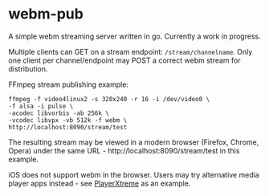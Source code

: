 # webm-pub

A simple webm streaming server written in go. Currently a work in progress.

Multiple clients can GET on a stream endpoint: ```/stream/channelname```.
Only one client per channel/endpoint may POST a correct webm stream for 
distribution.


FFmpeg stream publishing example:

```
ffmpeg -f video4linux2 -s 320x240 -r 16 -i /dev/video0 \
-f alsa -i pulse \ 
-acodec libvorbis -ab 256k \
-vcodec libvpx -vb 512k -f webm \ 
http://localhost:8090/stream/test
```

The resulting stream may be viewed in a modern browser (Firefox, Chrome, Opera) under the same 
URL - http://localhost:8090/stream/test in this example.

iOS does not support webm in the browser. Users may try alternative 
media player apps instead - see 
[PlayerXtreme](https://itunes.apple.com/us/app/media-player-playerxtreme/id456584471?mt=8) 
as an example.
